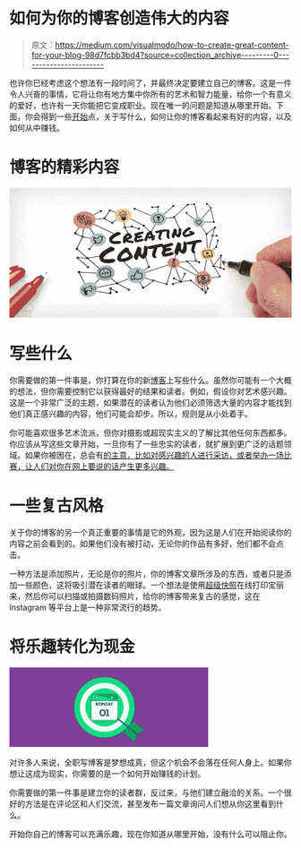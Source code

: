 # 如何为你的博客创造伟大的内容

> 原文：<https://medium.com/visualmodo/how-to-create-great-content-for-your-blog-98d7fcbb3bd4?source=collection_archive---------0----------------------->

也许你已经考虑这个想法有一段时间了，并最终决定要建立自己的博客。这是一件令人兴奋的事情，它将让你有地方集中你所有的艺术和智力能量，给你一个有意义的爱好，也许有一天你能把它变成职业。现在唯一的问题是知道从哪里开始。下面，你会得到一些[开始](https://visualmodo.com/)点，关于写什么，如何让你的博客看起来有好的内容，以及如何从中赚钱。

# 博客的精彩内容

![](img/b82758f335a1c205343a5d13a0d16963.png)

# 写些什么

你需要做的第一件事是，你打算在你的新[博客](https://visualmodo.com/blog/)上写些什么。虽然你可能有一个大概的想法，但你需要控制它以获得最好的结果和读者。例如，假设你对艺术感兴趣。这是一个非常广泛的主题，如果潜在的读者认为他们必须筛选大量的内容才能找到他们真正感兴趣的内容，他们可能会却步。所以，规则是从小处着手。

你可能喜欢很多艺术流派，但你对摄影或超现实主义的了解比其他任何东西都多。你应该从写这些文章开始，一旦你有了一些忠实的读者，就扩展到更广泛的话题领域。如果你被困在，总会有[的主意，比如对感兴趣的人进行采访，或者举办一场比赛，让人们对你在网上要说的话产生更多兴趣。](https://startbloggingonline.com/blog-post-ideas/)

# 一些复古风格

关于你的博客的另一个真正重要的事情是它的外观，因为这是人们在开始阅读你的内容之前会看到的。如果他们没有被打动，无论你的作品有多好，他们都不会点击。

一种方法是添加照片，无论是你的照片，你的博客文章所涉及的东西，或者只是添加一些颜色，这将吸引潜在读者的眼球。一个想法是使用[超级快照](https://supersnaps.com/en-gb/)在线打印宝丽来，然后你可以扫描或拍摄数码照片，给你的博客带来复古的感觉，这在 Instagram 等平台上是一种非常流行的趋势。

# 将乐趣转化为现金

![](img/c21424df1251b2bb2334d7835bf1cdf7.png)

对许多人来说，全职写博客是梦想成真，但这个机会不会落在任何人身上。如果你想让这成为现实，你需要的是一个如何开始赚钱的计划。

你需要做的第一件事是建立你的读者群，反过来，与他们建立融洽的关系。一个很好的方法是在评论区和人们交流，甚至发布一篇文章询问人们想从你这里看到什么。

开始你自己的博客可以充满乐趣，现在你知道从哪里开始，没有什么可以阻止你。